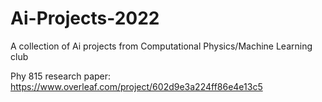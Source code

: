 # Ai-Projects-2022
A collection of Ai projects from Computational Physics/Machine Learning club


Phy 815 research paper: https://www.overleaf.com/project/602d9e3a224ff86e4e13c5
